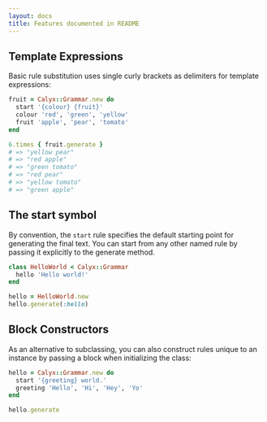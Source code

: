 ```yaml
---
layout: docs
title: Features documented in README
---
```


## Template Expressions

Basic rule substitution uses single curly brackets as delimiters for template expressions:

```ruby
fruit = Calyx::Grammar.new do
  start '{colour} {fruit}'
  colour 'red', 'green', 'yellow'
  fruit 'apple', 'pear', 'tomato'
end

6.times { fruit.generate }
# => "yellow pear"
# => "red apple"
# => "green tomato"
# => "red pear"
# => "yellow tomato"
# => "green apple"
```

## The start symbol

By convention, the `start` rule specifies the default starting point for generating the final text. You can start from any other named rule by passing it explicitly to the generate method.

```ruby
class HelloWorld < Calyx::Grammar
  hello 'Hello world!'
end

hello = HelloWorld.new
hello.generate(:hello)
```

## Block Constructors

As an alternative to subclassing, you can also construct rules unique to an instance by passing a block when initializing the class:

```ruby
hello = Calyx::Grammar.new do
  start '{greeting} world.'
  greeting 'Hello', 'Hi', 'Hey', 'Yo'
end

hello.generate
```
